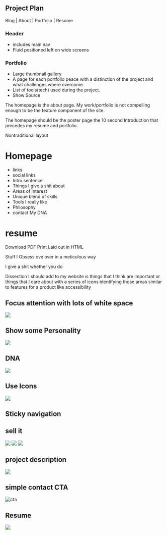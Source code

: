 ## Project Plan

Blog | About | Portfolio | Resume

### Header

-   includes main nav
-   Fluid positioned left on wide screens

### Portfolio

-   Large thumbnail gallery
-   A page for each portfolio peace with a distinction of the project and what challenges where overcome.
-   List of tools(tech) used during the project.
-   Show Source

The homepage is the about page. My work/portfolio is not compelling enough to be the feature component of the site.

The homepage should be the poster page the 10 second Introduction that precedes my resume and portfolio.

Nontraditional layout

# Homepage

-   links
-   social links
-   Intro sentence
-   Things I give a shit about
-   Areas of interest
-   Unique blend of skills
-   Tools I really like
-   Philosophy
-   contact My DNA

# resume

Download PDF Print Laid out in HTML

Stuff I Obsess ove over in a meticulous way

I give a shit whether you do

Dissection I should add to my website is things that I think are important or things that I care about with a series of icons identifying those areas similar to features for a product like accessibility

## Focus attention with lots of white space

![][whitespace]

## Show some Personality

![][personality]

## DNA

![][dna]

## Use Icons

![][icons]

## Sticky navigation

## sell it

![][sell] ![][sell2] ![][sell3]

## project description

![][project]

## simple contact CTA

![cta][cta]

## Resume

![][resume]



[resume]: https://www.evernote.com/shard/s1/sh/b845eb1f-09a7-4209-a3ea-724aef8da41b/39baf0c3093306b27ab3a35323ae127f/deep/0/Screenshot%203/18/13%202:12%20PM.jpg
[personality]: https://www.evernote.com/shard/s1/sh/58dc9f29-ea18-4fb7-bc7f-2677e55b3d39/0af5310349982e117a5e883a862e0b24/deep/0/Screenshot%203/18/13%201:46%20PM.jpg
[dna]: https://www.evernote.com/shard/s1/sh/b845eb1f-09a7-4209-a3ea-724aef8da41b/39baf0c3093306b27ab3a35323ae127f/deep/0/Screenshot%203/18/13%202:12%20PM.jpg
[cta]: https://www.evernote.com/shard/s1/sh/bc5f98a8-d99b-4822-90e7-e3f1e4f6833e/6cdd8d6cd72ff9b3a5fd628d851355f6/deep/0/Screenshot%203/18/13%202:14%20PM.jpg
[sell2]: https://www.evernote.com/shard/s1/sh/28bf60b4-9e76-43b9-9b7a-5ffaee190c5b/fbd6cf9cfc01bdfe1329e52a66cd7095/deep/0/Screenshot%203/18/13%202:10%20PM.jpg
[whitespace]: https://www.evernote.com/shard/s1/sh/5b3afac4-26f1-4636-a964-f526da9954ad/9565efd176ad44644b74e868dd18f4f9/deep/0/Screenshot%203/18/13%201:22%20PM.jpg
[project]: https://www.evernote.com/shard/s1/sh/2dfd280d-c90c-416e-94e6-e8720860e03f/c65dc6ceb8a3208063487f587dee2cc2/deep/0/Screenshot%203/18/13%202:19%20PM.jpg
[icons]: https://www.evernote.com/shard/s1/sh/e95206fe-65d9-4160-9f07-277365256234/f9d2bcd5046e085545ed170447365f18/deep/0/Screenshot%203/18/13%201:50%20PM.jpg
[sell]: https://www.evernote.com/shard/s1/sh/b50278f0-5e00-4d4e-9b79-9c25c2ef02ae/bb5a27e8ace2e7edb9e6989c9b951ad0/deep/0/Screenshot%203/18/13%202:07%20PM.jpg
[sell3]: https://www.evernote.com/shard/s1/sh/c6c37ca0-bc3a-4914-b1e4-655af93aa079/db9fdef8b13ee4e89c73d7ef1b83a914/deep/0/Screenshot%203/18/13%202:18%20PM.jpg